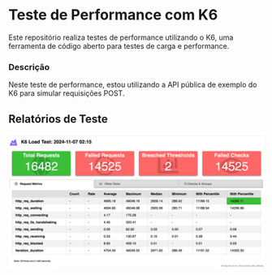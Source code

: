 # Teste de Performance com K6
Este repositório realiza testes de performance utilizando o K6, uma ferramenta de código aberto para testes de carga e performance.

### Descrição
Neste teste de performance, estou utilizando a API pública de exemplo do K6 para simular requisições POST. 

## Relatórios de Teste
![Relatorio de teste ](https://github.com/dionismoreirapro/testePerformance/blob/main/image_relatorio.png)
